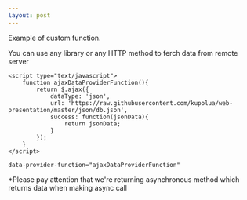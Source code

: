 ```yaml
---
layout: post
---
```

Example of custom function. 

You can use any library or any HTTP method to ferch data from remote server

```
<script type="text/javascript">
    function ajaxDataProviderFunction(){
        return $.ajax({
            dataType: 'json',
            url: 'https://raw.githubusercontent.com/kupolua/web-presentation/master/json/db.json',
            success: function(jsonData){
                return jsonData;
            }
        });
    }
</script>
```
```
data-provider-function="ajaxDataProviderFunction"
```

*Please pay attention that we're returning asynchronous method which returns data when making async call
